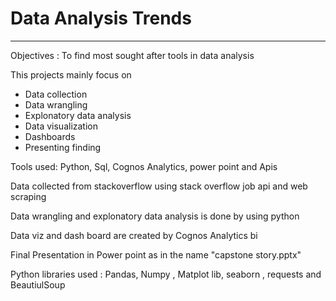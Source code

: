 
# Data Analysis Trends

--- 

Objectives : To find most sought after tools in data analysis

This projects mainly focus on 

- Data collection
- Data wrangling
- Explonatory data analysis
- Data visualization 
- Dashboards
- Presenting finding

Tools used: Python, Sql, Cognos Analytics,  power point and Apis 

Data collected from stackoverflow using stack overflow job api and web scraping

Data wrangling and explonatory data analysis is done by using python

Data viz and dash board are created by Cognos Analytics bi

Final Presentation in Power point as in the name "capstone story.pptx"

Python libraries used : Pandas, Numpy , Matplot lib, seaborn , requests and BeautiulSoup
